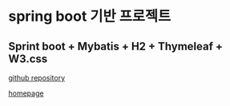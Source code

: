 # spring boot 기반 프로젝트

## Sprint boot + Mybatis + H2 + Thymeleaf + W3.css
[github repository](https://github.com/ttallaemideul/springboot/tree/master/tlmd_web)

[homepage](https://ttallaemideul.github.io/tlmd_web)

